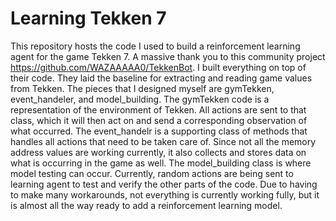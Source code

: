 # Learning Tekken 7

This repository hosts the code I used to build a reinforcement learning agent for the game Tekken 7. A massive thank you to this community project https://github.com/WAZAAAAA0/TekkenBot. I built everything on top of their code. They laid the baseline for extracting and reading game values from Tekken. The pieces that I designed myself are gymTekken, event_handeler, and model_building. The gymTekken code is a representation of the environment of Tekken. All actions are sent to that class, which it will then act on and send a corresponding observation of what occurred. The event_handelr is a supporting class of methods that handles all actions that need to be taken care of. Since not all the memory address values are working currently, it also collects and stores data on what is occurring in the game as well. The model_building class is where model testing can occur. Currently, random actions are being sent to learning agent to test and verify the other parts of the code. Due to having to make many workarounds, not everything is currently working fully, but it is almost all the way ready to add a reinforcement learning model.   
